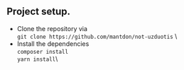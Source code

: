## Project setup.

* Clone the repository via\
`git clone https://github.com/mantdon/not-uzduotis` \
* Install the dependencies\
`composer install`\
`yarn install`\
